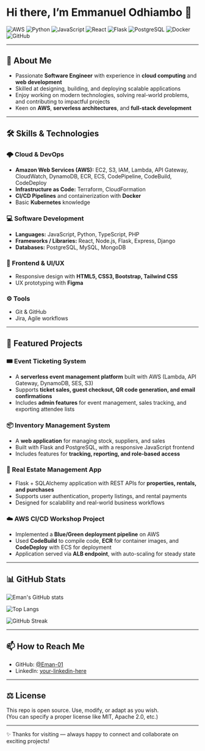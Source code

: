 # Hi there, I’m **Emmanuel Odhiambo** 👋

![AWS](https://img.shields.io/badge/AWS-232F3E?style=for-the-badge&logo=amazon-aws&logoColor=white)
![Python](https://img.shields.io/badge/Python-3776AB?style=for-the-badge&logo=python&logoColor=white)
![JavaScript](https://img.shields.io/badge/JavaScript-F7DF1E?style=for-the-badge&logo=javascript&logoColor=black)
![React](https://img.shields.io/badge/React-20232A?style=for-the-badge&logo=react&logoColor=61DAFB)
![Flask](https://img.shields.io/badge/Flask-000000?style=for-the-badge&logo=flask&logoColor=white)
![PostgreSQL](https://img.shields.io/badge/PostgreSQL-316192?style=for-the-badge&logo=postgresql&logoColor=white)
![Docker](https://img.shields.io/badge/Docker-2496ED?style=for-the-badge&logo=docker&logoColor=white)
![GitHub](https://img.shields.io/badge/GitHub-181717?style=for-the-badge&logo=github&logoColor=white)

---

## 🧩 About Me

- Passionate **Software Engineer** with experience in **cloud computing** and **web development**  
- Skilled at designing, building, and deploying scalable applications  
- Enjoy working on modern technologies, solving real-world problems, and contributing to impactful projects  
- Keen on **AWS**, **serverless architectures**, and **full-stack development**  

---

## 🛠️ Skills & Technologies

### 🌩️ Cloud & DevOps
- **Amazon Web Services (AWS):** EC2, S3, IAM, Lambda, API Gateway, CloudWatch, DynamoDB, ECR, ECS, CodePipeline, CodeBuild, CodeDeploy  
- **Infrastructure as Code:** Terraform, CloudFormation  
- **CI/CD Pipelines** and containerization with **Docker**  
- Basic **Kubernetes** knowledge  

### 💻 Software Development
- **Languages:** JavaScript, Python, TypeScript, PHP  
- **Frameworks / Libraries:** React, Node.js, Flask, Express, Django  
- **Databases:** PostgreSQL, MySQL, MongoDB  

### 🎨 Frontend & UI/UX
- Responsive design with **HTML5, CSS3, Bootstrap, Tailwind CSS**  
- UX prototyping with **Figma**  

### ⚙️ Tools
- Git & GitHub  
- Jira, Agile workflows  

---

## 🚀 Featured Projects

### 🎟️ Event Ticketing System
- A **serverless event management platform** built with AWS (Lambda, API Gateway, DynamoDB, SES, S3)  
- Supports **ticket sales, guest checkout, QR code generation, and email confirmations**  
- Includes **admin features** for event management, sales tracking, and exporting attendee lists  

### 📦 Inventory Management System
- A **web application** for managing stock, suppliers, and sales  
- Built with Flask and PostgreSQL, with a responsive JavaScript frontend  
- Includes features for **tracking, reporting, and role-based access**  

### 🏡 Real Estate Management App
- Flask + SQLAlchemy application with REST APIs for **properties, rentals, and purchases**  
- Supports user authentication, property listings, and rental payments  
- Designed for scalability and real-world business workflows  

### ☁️ AWS CI/CD Workshop Project
- Implemented a **Blue/Green deployment pipeline** on AWS  
- Used **CodeBuild** to compile code, **ECR** for container images, and **CodeDeploy** with ECS for deployment  
- Application served via **ALB endpoint**, with auto-scaling for steady state  

---

## 📊 GitHub Stats

![Eman's GitHub stats](https://github-readme-stats.vercel.app/api?username=Eman-01&show_icons=true&theme=tokyonight)  

![Top Langs](https://github-readme-stats.vercel.app/api/top-langs/?username=Eman-01&layout=compact&theme=tokyonight)  

![GitHub Streak](https://github-readme-streak-stats.herokuapp.com/?user=Eman-01&theme=tokyonight)  

---

## 📫 How to Reach Me

- GitHub: [@Eman-01](https://github.com/Eman-01)   
- LinkedIn: [your-linkedin-here  ](https://www.linkedin.com/in/emmanuel-o-3543402b8/)

---

## ⚖️ License

This repo is open source. Use, modify, or adapt as you wish.  
(You can specify a proper license like MIT, Apache 2.0, etc.)

---

✨ Thanks for visiting — always happy to connect and collaborate on exciting projects!
